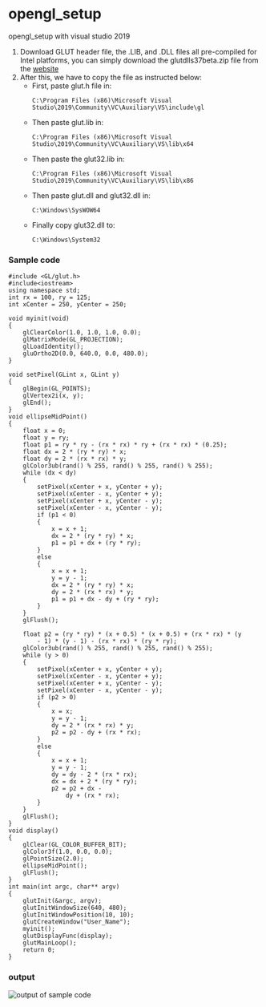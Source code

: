 # opengl_setup
opengl_setup with visual studio 2019

1. Download GLUT header file, the .LIB, and .DLL files all pre-compiled for Intel platforms, you can simply download the glutdlls37beta.zip file from the [website](https://www.opengl.org/resources/libraries/glut/glut_downloads.php)
2. After this, we have to copy the file as instructed below:
   - First, paste glut.h file in:
     ```
     C:\Program Files (x86)\Microsoft Visual Studio\2019\Community\VC\Auxiliary\VS\include\gl
     ```
   - Then paste glut.lib in:
     ```
     C:\Program Files (x86)\Microsoft Visual Studio\2019\Community\VC\Auxiliary\VS\lib\x64
     ```
   - Then paste the glut32.lib in:
     ```
     C:\Program Files (x86)\Microsoft Visual Studio\2019\Community\VC\Auxiliary\VS\lib\x86
     ```
   - Then paste glut.dll and glut32.dll in:
     ```
     C:\Windows\SysWOW64
     ```
   - Finally  copy glut32.dll to:
     ```
     C:\Windows\System32 
     ```

### Sample code
```
#include <GL/glut.h>
#include<iostream>
using namespace std;
int rx = 100, ry = 125;
int xCenter = 250, yCenter = 250;

void myinit(void)
{
	glClearColor(1.0, 1.0, 1.0, 0.0);
	glMatrixMode(GL_PROJECTION);
	glLoadIdentity();
	gluOrtho2D(0.0, 640.0, 0.0, 480.0);
}

void setPixel(GLint x, GLint y)
{
	glBegin(GL_POINTS);
	glVertex2i(x, y);
	glEnd();
}
void ellipseMidPoint()
{
	float x = 0;
	float y = ry;
	float p1 = ry * ry - (rx * rx) * ry + (rx * rx) * (0.25);
	float dx = 2 * (ry * ry) * x;
	float dy = 2 * (rx * rx) * y;
	glColor3ub(rand() % 255, rand() % 255, rand() % 255);
	while (dx < dy)
	{
		setPixel(xCenter + x, yCenter + y);
		setPixel(xCenter - x, yCenter + y);
		setPixel(xCenter + x, yCenter - y);
		setPixel(xCenter - x, yCenter - y);
		if (p1 < 0)
		{
			x = x + 1;
			dx = 2 * (ry * ry) * x;
			p1 = p1 + dx + (ry * ry);
		}
		else
		{
			x = x + 1;
			y = y - 1;
			dx = 2 * (ry * ry) * x;
			dy = 2 * (rx * rx) * y;
			p1 = p1 + dx - dy + (ry * ry);
		}
	}
	glFlush();

	float p2 = (ry * ry) * (x + 0.5) * (x + 0.5) + (rx * rx) * (y
		- 1) * (y - 1) - (rx * rx) * (ry * ry);
	glColor3ub(rand() % 255, rand() % 255, rand() % 255);
	while (y > 0)
	{
		setPixel(xCenter + x, yCenter + y);
		setPixel(xCenter - x, yCenter + y);
		setPixel(xCenter + x, yCenter - y);
		setPixel(xCenter - x, yCenter - y);
		if (p2 > 0)
		{
			x = x;
			y = y - 1;
			dy = 2 * (rx * rx) * y;
			p2 = p2 - dy + (rx * rx);
		}
		else
		{
			x = x + 1;
			y = y - 1;
			dy = dy - 2 * (rx * rx);
			dx = dx + 2 * (ry * ry);
			p2 = p2 + dx -
				dy + (rx * rx);
		}
	}
	glFlush();
}
void display()
{
	glClear(GL_COLOR_BUFFER_BIT);
	glColor3f(1.0, 0.0, 0.0);
	glPointSize(2.0);
	ellipseMidPoint();
	glFlush();
}
int main(int argc, char** argv)
{
	glutInit(&argc, argv);
	glutInitWindowSize(640, 480);
	glutInitWindowPosition(10, 10);
	glutCreateWindow("User_Name");
	myinit();
	glutDisplayFunc(display);
	glutMainLoop();
	return 0;
}
```
### output
![output of sample code](https://media.geeksforgeeks.org/wp-content/uploads/20210223002929/Screenshot315.png)
